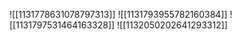 ![[1131778631078797313]]
![[1131793955782160384]]
![[1131797531464163328]]
![[1132050202641293312]]
